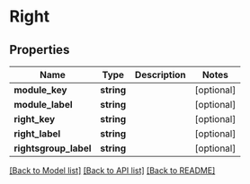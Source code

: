 # Right

## Properties

 Name                  | Type       | Description | Notes      
-----------------------|------------|-------------|------------
 **module_key**        | **string** |             | [optional] 
 **module_label**      | **string** |             | [optional] 
 **right_key**         | **string** |             | [optional] 
 **right_label**       | **string** |             | [optional] 
 **rightsgroup_label** | **string** |             | [optional] 

[[Back to Model list]](../README.md#documentation-for-models) [[Back to API list]](../README.md#documentation-for-api-endpoints) [[Back to README]](../README.md)


